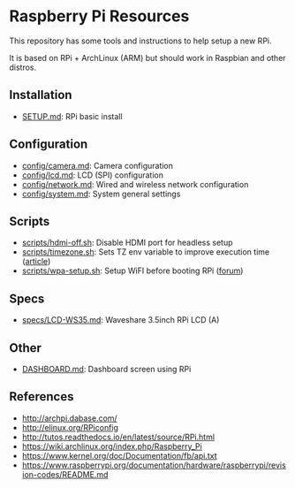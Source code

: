 # Raspberry Pi Resources

This repository has some tools and instructions to help setup a new RPi.

It is based on RPi + ArchLinux (ARM) but should work in Raspbian and other distros.

## Installation

- [SETUP.md](SETUP.md): RPi basic install

## Configuration

- [config/camera.md](config/camera.md): Camera configuration
- [config/lcd.md](config/lcd.md): LCD (SPI) configuration
- [config/network.md](config/network.md): Wired and wireless network configuration
- [config/system.md](config/system.md): System general settings

## Scripts

- [scripts/hdmi-off.sh](scripts/hdmi-off.sh): Disable HDMI port for headless setup
- [scripts/timezone.sh](scripts/timezone.sh): Sets TZ env variable to improve execution time ([article](https://blog.packagecloud.io/eng/2017/02/21/set-environment-variable-save-thousands-of-system-calls/))
- [scripts/wpa-setup.sh](scripts/wpa-setup.sh): Setup WiFI before booting RPi ([forum](https://archlinuxarm.org/forum/viewtopic.php?f=31&t=11529))

## Specs

- [specs/LCD-WS35.md](specs/LCD-WS35.md): Waveshare 3.5inch RPi LCD (A)

## Other

- [DASHBOARD.md](DASHBOARD.md): Dashboard screen using RPi

## References

- http://archpi.dabase.com/
- http://elinux.org/RPiconfig
- http://tutos.readthedocs.io/en/latest/source/RPi.html
- https://wiki.archlinux.org/index.php/Raspberry_Pi
- https://www.kernel.org/doc/Documentation/fb/api.txt
- https://www.raspberrypi.org/documentation/hardware/raspberrypi/revision-codes/README.md
